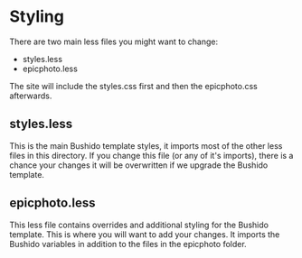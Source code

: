 ﻿# Styling
There are two main less files you might want to change:
 
* styles.less
* epicphoto.less

The site will include the styles.css first and then the epicphoto.css afterwards.


## styles.less
This is the main Bushido template styles, it imports most of the other less files in this directory. If you change this file (or any of it's imports), there is a chance your changes it will be overwritten if we upgrade the Bushido template.

## epicphoto.less
This less file contains overrides and additional styling for the Bushido template. This is where you will want to add your changes. It imports the Bushido variables in addition to the files in the epicphoto folder. 
